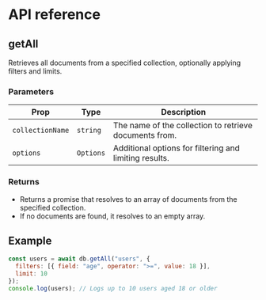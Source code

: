 # API reference

## getAll

Retrieves all documents from a specified collection, optionally applying filters and limits.

### Parameters

| Prop             | Type      | Description                                            |
|------------------|-----------|--------------------------------------------------------|
| `collectionName` | `string`  | The name of the collection to retrieve documents from. |
| `options`        | `Options` | Additional options for filtering and limiting results. |

### Returns

- Returns a promise that resolves to an array of documents from the specified collection.
- If no documents are found, it resolves to an empty array.


## Example

```js
const users = await db.getAll("users", {
  filters: [{ field: "age", operator: ">=", value: 18 }],
  limit: 10
});
console.log(users); // Logs up to 10 users aged 18 or older
```

